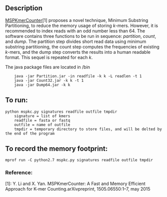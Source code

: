 ## Description
[MSPKmerCounter](http://www.cs.ucsb.edu/~yangli/MSPKmerCounter/download.html)[1] proposes a novel technique, Minimum Substring Partitioning, to reduce the memory usage of storing *k*-mers. However, it is recommended to index reads with an odd number less than 64. The software contains three functions to be run in sequence: *partition*, *count*, and *dump*. The partition step divides short read data using minimum substring partitioning, the count step computes the frequencies of existing *k*-mers, and the dump step converts the results into a human readable format. This sequel is repeated for each *k*.	

The java package files are located in /bin

```
	java -jar Partition.jar -in readfile -k k -L readlen -t 1
	java -jar Count32.jar -k k -t 1
	java -jar Dump64.jar -k k
```

## To run:
```
python mspkc.py signatures readfile outfile tmpdir
	signature = list of kmers
	readfile = fasta or fastq
	outfile = name of outfile
	tmpdir = temporary directory to store files, and will be delted by the end of the program
```

## To record the memory footprint:
```
mprof run -C python2.7 mspkc.py signatures readfile outfile tmpdir
```

### Reference:
[1]: Y.  Li  and  X.  Yan.   MSPKmerCounter:  A  Fast  and  Memory  Efficient  Approach  for  K-mer  Counting.arXivpreprint, 1505.06550:1–7, may 2015
